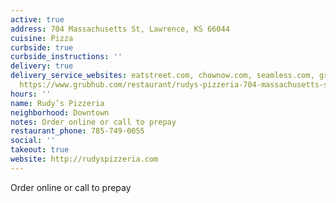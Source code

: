 ```yaml
---
active: true
address: 704 Massachusetts St, Lawrence, KS 66044
cuisine: Pizza
curbside: true
curbside_instructions: ''
delivery: true
delivery_service_websites: eatstreet.com, chownow.com, seamless.com, grubhub.com,
  https://www.grubhub.com/restaurant/rudys-pizzeria-704-massachusetts-st-lawrence/1033137
hours: ''
name: Rudy’s Pizzeria
neighborhood: Downtown
notes: Order online or call to prepay
restaurant_phone: 785-749-0055
social: ''
takeout: true
website: http://rudyspizzeria.com
---
```


Order online or call to prepay